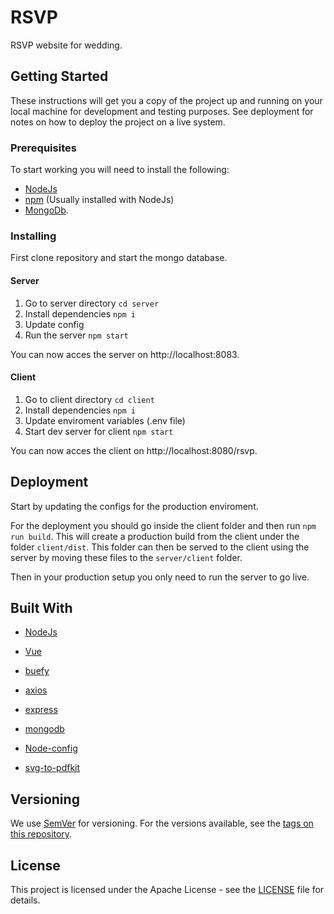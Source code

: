 # RSVP

RSVP website for wedding.

## Getting Started

These instructions will get you a copy of the project up and running on your local machine for development and testing purposes. See deployment for notes on how to deploy the project on a live system.

### Prerequisites

To start working you will need to install the following:
* [NodeJs](https://nodejs.org/en/)
* [npm](https://www.npmjs.com/) (Usually installed with NodeJs)
* [MongoDb](https://www.mongodb.com/).

### Installing

First clone repository and start the mongo database.

#### Server

1. Go to server directory `cd server`
2. Install dependencies `npm i`
3. Update config
4. Run the server `npm start`

You can now acces the server on http://localhost:8083.

#### Client

1. Go to client directory `cd client`
2. Install dependencies `npm i`
3. Update enviroment variables (.env file)
4. Start dev server for client `npm start`

You can now acces the client on http://localhost:8080/rsvp.

## Deployment

Start by updating the configs for the production enviroment.

For the deployment you should go inside the client folder and then run `npm run build`. This will create a production build from the client under the folder `client/dist`. This folder can then be served to the client using the server by moving these files to the `server/client` folder.

Then in your production setup you only need to run the server to go live.

## Built With

* [NodeJs](https://nodejs.org/en/)

* [Vue](https://vuejs.org/)
* [buefy](https://buefy.org/)
* [axios](https://github.com/axios/axios)

* [express](https://expressjs.com/)
* [mongodb](https://www.mongodb.com/)
* [Node-config](https://lorenwest.github.io/node-config/)
* [svg-to-pdfkit](https://github.com/alafr/SVG-to-PDFKit)

## Versioning

We use [SemVer](http://semver.org/) for versioning. For the versions available, see the [tags on this repository](https://github.com/your/project/tags).

## License

This project is licensed under the Apache License - see the [LICENSE](LICENSE) file for details.
